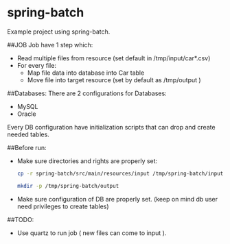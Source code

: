 # spring-batch
Example project using spring-batch.



##JOB
Job have 1 step which:
- Read multiple files from resource (set default in /tmp/input/car*.csv)
- For every file:
	+ Map file data into database into Car table
	+ Move file into target resource (set by default as /tmp/output )



##Databases:
There are 2 configurations for Databases:
- MySQL
- Oracle

Every DB configuration have initialization scripts that can drop and create needed tables.


##Before run:
- Make sure directories and rights are properly set:

  ``` bash
  cp -r spring-batch/src/main/resources/input /tmp/spring-batch/input
  ```
  
  ``` bash
  mkdir -p /tmp/spring-batch/output
  ```
- Make sure configuration of DB are properly set. (keep on mind db user need privileges to create tables)


##TODO:
- Use quartz to run job ( new files can come to input ).

